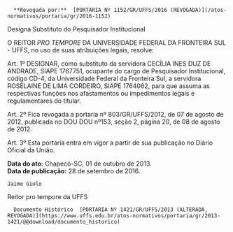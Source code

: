       **Revogada por:**  [PORTARIA Nº 1152/GR/UFFS/2016 (REVOGADA)](/atos-normativos/portaria/gr/2016-1152) 

   Designa Substituto do Pesquisador Institucional  

O REITOR *PRO TEMPORE* DA UNIVERSIDADE FEDERAL DA FRONTEIRA SUL - UFFS, no uso de suas atribuições legais, resolve:

 Art. 1º DESIGNAR, como substituto da servidora CECÍLIA INES DUZ DE ANDRADE, SIAPE 1767751, ocupante do cargo de Pesquisador Institucional, código CD-4, da Universidade Federal da Fronteira Sul, a servidora ROSELAINE DE LIMA CORDEIRO, SIAPE 1764062, para que assuma as respectivas funções nos afastamentos ou impedimentos legais e regulamentares do titular.

 Art. 2º Fica revogada a portaria nº 803/GR/UFFS/2012, de 07 de agosto de 2012, publicada no DOU DOU nº153, seção 2, página 20, de 08 de agosto de 2012.

 Art. 3º Esta portaria entra em vigor a partir de sua publicação no Diário Oficial da União.

  

   **Data do ato:** Chapecó-SC, 01 de outubro de 2013.   
 **Data de publicação:**  28 de setembro de 2016. 

    Jaime Giolo   
 Reitor pro tempore da UFFS 

      Documento Histórico  [PORTARIA Nº 1421/GR/UFFS/2013 (ALTERADA, REVOGADA)](https://www.uffs.edu.br/atos-normativos/portaria/gr/2013-1421/@@download/documento_historico)     
      